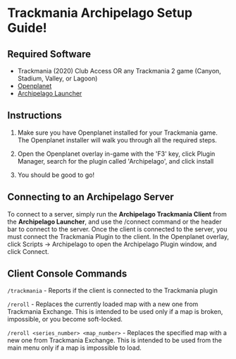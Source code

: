 # Trackmania Archipelago Setup Guide!

## Required Software

- Trackmania (2020) Club Access OR any Trackmania 2 game (Canyon, Stadium, Valley, or Lagoon)
- [Openplanet](https://openplanet.dev/)
- [Archipelago Launcher](https://archipelago.gg/tutorial/Archipelago/setup/en)

## Instructions

1. Make sure you have Openplanet installed for your Trackmania game. The Openplanet installer will walk you through all the required steps.

2. Open the Openplanet overlay in-game with the 'F3' key, click Plugin Manager, search for the plugin called 'Archipelago', and click install

3. You should be good to go!

## Connecting to an Archipelago Server

To connect to a server, simply run the **Archipelago Trackmania Client** from the **Archipelago Launcher**, and use the 
/connect command or the header bar to connect to the server. Once the client is connected to the server, you must connect the Trackmania Plugin to the client. In the Openplanet overlay, click Scripts -> Archipelago to open the Archipelago Plugin window, and click Connect.

## Client Console Commands

`/trackmania` - Reports if the client is connected to the Trackmania plugin

`/reroll` - Replaces the currently loaded map with a new one from Trackmania Exchange. This is intended to be used only if a map is broken, impossible, or you become soft-locked.

`/reroll <series_number> <map_number>` - Replaces the specified map with a new one from Trackmania Exchange. 
This is intended to be used from the main menu only if a map is impossible to load.
